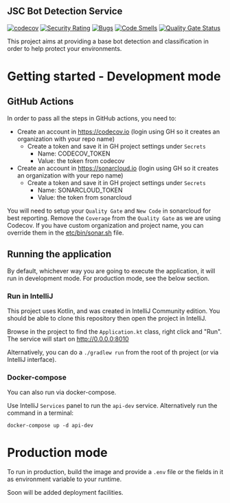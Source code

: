 JSC Bot Detection Service
--

[![codecov](https://codecov.io/gh/jscoobyced/jsc-bot-detection/branch/main/graph/badge.svg?token=PH2V3Y06AF)](https://codecov.io/gh/jscoobyced/jsc-bot-detection)
[![Security Rating](https://sonarcloud.io/api/project_badges/measure?project=jscoobyced_jsc-bot-detection&metric=security_rating)](https://sonarcloud.io/summary/new_code?id=jscoobyced_jsc-bot-detection)
[![Bugs](https://sonarcloud.io/api/project_badges/measure?project=jscoobyced_jsc-bot-detection&metric=bugs)](https://sonarcloud.io/summary/new_code?id=jscoobyced_jsc-bot-detection)
[![Code Smells](https://sonarcloud.io/api/project_badges/measure?project=jscoobyced_jsc-bot-detection&metric=code_smells)](https://sonarcloud.io/summary/new_code?id=jscoobyced_jsc-bot-detection)
[![Quality Gate Status](https://sonarcloud.io/api/project_badges/measure?project=jscoobyced_jsc-bot-detection&metric=alert_status)](https://sonarcloud.io/summary/new_code?id=jscoobyced_jsc-bot-detection)


This project aims at providing a base bot detection and classification in order to help protect your environments.

# Getting started - Development mode

## GitHub Actions

In order to pass all the steps in GitHub actions, you need to:
- Create an account in https://codecov.io (login using GH so it creates an organization with your repo name)
  - Create a token and save it in GH project settings under `Secrets`
    - Name: CODECOV_TOKEN
    - Value: the token from codecov
- Create an account in https://sonarcloud.io (login using GH so it creates an organization with your repo name)
  - Create a token and save it in GH project settings under `Secrets`
    - Name: SONARCLOUD_TOKEN
    - Value: the token from sonarcloud

You will need to setup your `Quality Gate` and `New Code` in sonarcloud for best reporting. Remove the `Coverage` from the `Quality Gate` as we are using Codecov.
If you have custom organization and project name, you can override them in the [etc/bin/sonar.sh](etc/bin/sonar.sh) file.

## Running the application

By default, whichever way you are going to execute the application, it will run in development mode. For production mode, see the below section. 

### Run in IntelliJ
This project uses Kotlin, and was created in IntelliJ Community edition. You should be able to clone this repository then open the project in IntelliJ.

Browse in the project to find the `Application.kt` class, right click and "Run". The service will start on http://0.0.0.0:8010

Alternatively, you can do a `./gradlew run` from the root of th project (or via IntelliJ interface).

### Docker-compose

You can also run via docker-compose.

Use IntelliJ `Services` panel to run the `api-dev` service. Alternatively run the command in a terminal:
```shell
docker-compose up -d api-dev
```

# Production mode
To run in production, build the image and provide a `.env` file or the fields in it as environment variable to your runtime.

Soon will be added deployment facilities.